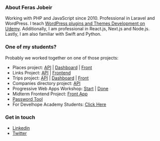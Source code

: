 ### About Feras Jobeir

Working with PHP and JavaScript since 2010. Professional in Laravel and WordPress. I teach [WordPress plugins and Themes Development on Udemy](https://www.udemy.com/course/wordpress-themes-plugins-development/?referralCode=5FE49258397AD5577BAF). Additionally, I am professional in React.js, Next.js and Node.js. Lastly, I am also familiar with Swift and Python.


### One of my students?

Probably we worked together on one of those projects:

- Places project: [API](https://github.com/fjobeir/places-api) | [Dashboard](https://github.com/fjobeir/places-dashboard) | [Front](https://github.com/fjobeir/places-web)
- Links Project: [API](https://github.com/fjobeir/links-api) | [Frontend](https://github.com/fjobeir/links-front)
- Trips project: [API](https://github.com/fjobeir/trip-api) | [Dashboard](https://github.com/fjobeir/trip-dashboard) | [Front](https://github.com/fjobeir/trip-front)
- Companies directory project: [API](https://github.com/fjobeir/companies-directory-api)
- Progressive Web Apps Workshop: [Start](https://github.com/fjobeir/pwa-starter) | [Done](https://github.com/fjobeir/pwa-done)
- Midterm Frontend Project: [Front App](https://github.com/fjobeir/frontend-project-react)
- [Password Tool](https://github.com/fjobeir/password-generator-checker-react)
- For Develhope Academy Students: [Click Here](https://github.com/fjobeir/develhope)

### Get in touch
- [Linkedin](https://www.linkedin.com/in/fjobeir)
- [Twitter](https://twitter.com/fjobeir)
